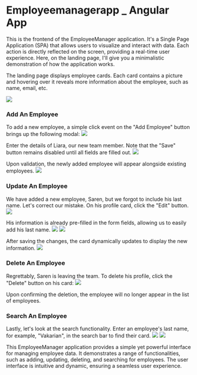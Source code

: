 # Employeemanagerapp _ Angular App 
This is the frontend of the EmployeeManager application. It's a Single Page Application (SPA) that allows users to visualize and interact with data. Each action is directly reflected on the screen, providing a real-time user experience. Here, on the landing page, I'll give you a minimalistic demonstration of how the application works.

The landing page displays employee cards. Each card contains a picture and hovering over it reveals more information about the employee, such as name, email, etc.

<img src="https://raw.githubusercontent.com/MaddoxGraham/employeemanager/main/employeemanagerapp/src/assets/LandingPage.png" /> 


### Add An Employee 

To add a new employee, a simple click event on the "Add Employee" button brings up the following modal:
<img src="https://raw.githubusercontent.com/MaddoxGraham/employeemanager/main/employeemanagerapp/src/assets/AddEmployeeModal.png" /> 

Enter the details of Liara, our new team member. Note that the "Save" button remains disabled until all fields are filled out.
<img src="https://raw.githubusercontent.com/MaddoxGraham/employeemanager/main/employeemanagerapp/src/assets/validAddEmployeeModal.png" /> 

Upon validation, the newly added employee will appear alongside existing employees.
<img src="https://raw.githubusercontent.com/MaddoxGraham/employeemanager/main/employeemanagerapp/src/assets/NewEmployee.png" /> 


### Update An Employee 

We have added a new employee, Saren, but we forgot to include his last name. Let's correct our mistake. On his profile card, click the "Edit" button.
<img src="https://raw.githubusercontent.com/MaddoxGraham/employeemanager/main/employeemanagerapp/src/assets/OneditSaren.png" /> 

His information is already pre-filled in the form fields, allowing us to easily add his last name.
<img src="https://raw.githubusercontent.com/MaddoxGraham/employeemanager/main/employeemanagerapp/src/assets/BeforeEditSaren.png" /> <img src="https://raw.githubusercontent.com/MaddoxGraham/employeemanager/main/employeemanagerapp/src/assets/NameEditSaren.png" /> 

After saving the changes, the card dynamically updates to display the new information.
<img src="https://raw.githubusercontent.com/MaddoxGraham/employeemanager/main/employeemanagerapp/src/assets/SarenCardAfter.png" /> 

### Delete An Employee 

Regrettably, Saren is leaving the team. To delete his profile, click the "Delete" button on his card:
<img src="https://raw.githubusercontent.com/MaddoxGraham/employeemanager/main/employeemanagerapp/src/assets/DeleteModal.png" /> 

Upon confirming the deletion, the employee will no longer appear in the list of employees.

### Search An Employee 

Lastly, let's look at the search functionality. Enter an employee's last name, for example, "Vakarian", in the search bar to find their card.
<img src="https://raw.githubusercontent.com/MaddoxGraham/employeemanager/main/employeemanagerapp/src/assets/searchFirstLetter.png" /> 
<img src="https://raw.githubusercontent.com/MaddoxGraham/employeemanager/main/employeemanagerapp/src/assets/searchSecondLetter.png" /> 


This EmployeeManager application provides a simple yet powerful interface for managing employee data. It demonstrates a range of functionalities, such as adding, updating, deleting, and searching for employees. The user interface is intuitive and dynamic, ensuring a seamless user experience.
